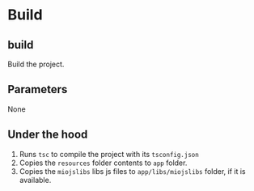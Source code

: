 # Build

## build

Build the project.

## Parameters

None

## Under the hood

1. Runs `tsc` to compile the project with its `tsconfig.json`
1. Copies the `resources` folder contents to `app` folder.
1. Copies the `miojslibs` libs js files to `app/libs/miojslibs` folder, if it is available.